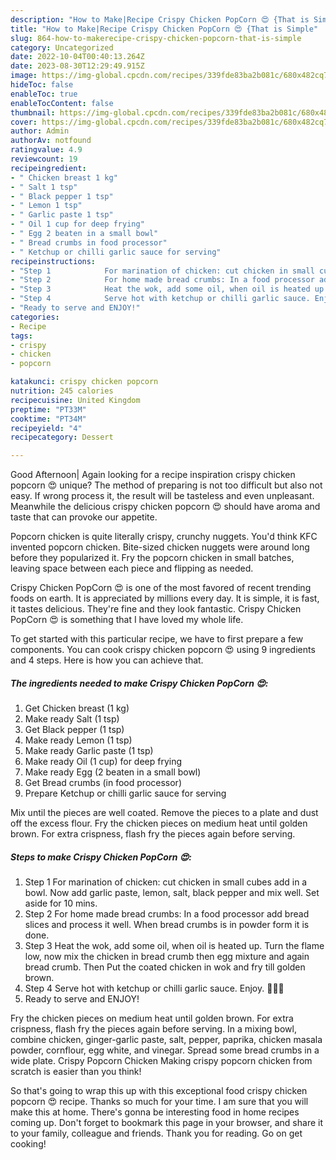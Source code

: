 ```yaml
---
description: "How to Make|Recipe Crispy Chicken PopCorn 😍 {That is Simple"
title: "How to Make|Recipe Crispy Chicken PopCorn 😍 {That is Simple"
slug: 864-how-to-makerecipe-crispy-chicken-popcorn-that-is-simple
category: Uncategorized
date: 2022-10-04T00:40:13.264Z
date: 2023-08-30T12:29:49.915Z
image: https://img-global.cpcdn.com/recipes/339fde83ba2b081c/680x482cq70/crispy-chicken-popcorn-recipe-main-photo.jpg
hideToc: false
enableToc: true
enableTocContent: false
thumbnail: https://img-global.cpcdn.com/recipes/339fde83ba2b081c/680x482cq70/crispy-chicken-popcorn-recipe-main-photo.jpg
cover: https://img-global.cpcdn.com/recipes/339fde83ba2b081c/680x482cq70/crispy-chicken-popcorn-recipe-main-photo.jpg
author: Admin
authorAv: notfound
ratingvalue: 4.9
reviewcount: 19
recipeingredient:
- " Chicken breast 1 kg"
- " Salt 1 tsp"
- " Black pepper 1 tsp"
- " Lemon 1 tsp"
- " Garlic paste 1 tsp"
- " Oil 1 cup for deep frying"
- " Egg 2 beaten in a small bowl"
- " Bread crumbs in food processor"
- " Ketchup or chilli garlic sauce for serving"
recipeinstructions:
- "Step 1            For marination of chicken: cut chicken in small cubes add in a bowl. Now add garlic paste, lemon, salt, black pepper and mix well. Set aside for 10 mins."
- "Step 2            For home made bread crumbs: In a food processor add bread slices and process it well. When bread crumbs is in powder form it is done."
- "Step 3            Heat the wok, add some oil, when oil is heated up. Turn the flame low, now mix the chicken in bread crumb then egg mixture and again bread crumb. Then Put the coated chicken in wok and fry till golden brown."
- "Step 4            Serve hot with ketchup or chilli garlic sauce. Enjoy. 🍗🍞🍟"
- "Ready to serve and ENJOY!"
categories:
- Recipe
tags:
- crispy
- chicken
- popcorn

katakunci: crispy chicken popcorn 
nutrition: 245 calories
recipecuisine: United Kingdom
preptime: "PT33M"
cooktime: "PT34M"
recipeyield: "4"
recipecategory: Dessert

---
```



Good Afternoon| Again looking for a recipe inspiration crispy chicken popcorn 😍 unique? The method of preparing is not too difficult but also not easy. If wrong process it, the result will be tasteless and even unpleasant. Meanwhile the delicious crispy chicken popcorn 😍 should have aroma and taste that can provoke our appetite.





Popcorn chicken is quite literally crispy, crunchy nuggets. You&#39;d think KFC invented popcorn chicken. Bite-sized chicken nuggets were around long before they popularized it. Fry the popcorn chicken in small batches, leaving space between each piece and flipping as needed.

Crispy Chicken PopCorn 😍 is one of the most favored of recent trending foods on earth. It is appreciated by millions every day. It is simple, it is fast, it tastes delicious. They're fine and they look fantastic. Crispy Chicken PopCorn 😍 is something that I have loved my whole life.


To get started with this particular recipe, we have to first prepare a few components. You can cook crispy chicken popcorn 😍 using 9 ingredients and 4 steps. Here is how you can achieve that.

<!--inarticleads1-->

##### The ingredients needed to make Crispy Chicken PopCorn 😍:

1. Get  Chicken breast (1 kg)
1. Make ready  Salt (1 tsp)
1. Get  Black pepper (1 tsp)
1. Make ready  Lemon (1 tsp)
1. Make ready  Garlic paste (1 tsp)
1. Make ready  Oil (1 cup) for deep frying
1. Make ready  Egg (2 beaten in a small bowl)
1. Get  Bread crumbs (in food processor)
1. Prepare  Ketchup or chilli garlic sauce for serving


Mix until the pieces are well coated. Remove the pieces to a plate and dust off the excess flour. Fry the chicken pieces on medium heat until golden brown. For extra crispness, flash fry the pieces again before serving. 

<!--inarticleads2-->

##### Steps to make Crispy Chicken PopCorn 😍:

1. Step 1            For marination of chicken: cut chicken in small cubes add in a bowl. Now add garlic paste, lemon, salt, black pepper and mix well. Set aside for 10 mins.
1. Step 2            For home made bread crumbs: In a food processor add bread slices and process it well. When bread crumbs is in powder form it is done.
1. Step 3            Heat the wok, add some oil, when oil is heated up. Turn the flame low, now mix the chicken in bread crumb then egg mixture and again bread crumb. Then Put the coated chicken in wok and fry till golden brown.
1. Step 4            Serve hot with ketchup or chilli garlic sauce. Enjoy. 🍗🍞🍟
1. Ready to serve and ENJOY!

Fry the chicken pieces on medium heat until golden brown. For extra crispness, flash fry the pieces again before serving. In a mixing bowl, combine chicken, ginger-garlic paste, salt, pepper, paprika, chicken masala powder, cornflour, egg white, and vinegar. Spread some bread crumbs in a wide plate. Crispy Popcorn Chicken Making crispy popcorn chicken from scratch is easier than you think! 

So that's going to wrap this up with this exceptional food crispy chicken popcorn 😍 recipe. Thanks so much for your time. I am sure that you will make this at home. There's gonna be interesting food in home recipes coming up. Don't forget to bookmark this page in your browser, and share it to your family, colleague and friends. Thank you for reading. Go on get cooking!
